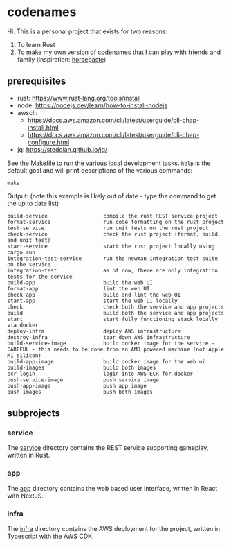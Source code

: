 # codenames

Hi.  This is a personal project that exists for two reasons:

1. To learn Rust
2. To make my own version of [codenames](https://codenames.game/) that I can play with friends and family (inspiration: [horsepaste](https://github.com/jbowens/codenames))

## prerequisites

- rust: https://www.rust-lang.org/tools/install
- node: https://nodejs.dev/learn/how-to-install-nodejs
- awscli: 
  - https://docs.aws.amazon.com/cli/latest/userguide/cli-chap-install.html
  - https://docs.aws.amazon.com/cli/latest/userguide/cli-chap-configure.html
- jq: https://stedolan.github.io/jq/

See the [Makefile](Makefile) to run the various local development tasks.  `help` is the default goal and will print descriptions of the various commands:

```
make
```

Output: (note this example is likely out of date - type the command to get the up to date list)
```
build-service                  compile the rust REST service project
format-service                 run code formatting on the rust project
test-service                   run unit tests on the rust project
check-service                  check the rust project (format, build, and unit test)
start-service                  start the rust project locally using cargo run
integration-test-service       run the newman integration test suite on the service
integration-test               as of now, there are only integration tests for the service
build-app                      build the web UI
format-app                     lint the web UI
check-app                      build and lint the web UI
start-app                      start the web UI locally
check                          check both the service and app projects
build                          build both the service and app projects
start                          start fully functioning stack locally via docker
deploy-infra                   deploy AWS infrastructure
destroy-infra                  tear down AWS infrastructure
build-service-image            build docker image for the service - CAREFUL - this needs to be done from an AMD powered machine (not Apple M1 silicon)
build-app-image                build docker image for the web ui
build-images                   build both images
ecr-login                      login into AWS ECR for docker
push-service-image             push service image
push-app-image                 push app image
push-images                    push both images
```

## subprojects

### service
The [service](./service) directory contains the REST service supporting gameplay, written in Rust.

### app
The [app](./app) directory contains the web based user interface, written in React with NextJS.

### infra
The [infra](./infra) directory contains the AWS deployment for the project, written in Typescript with the AWS CDK.

